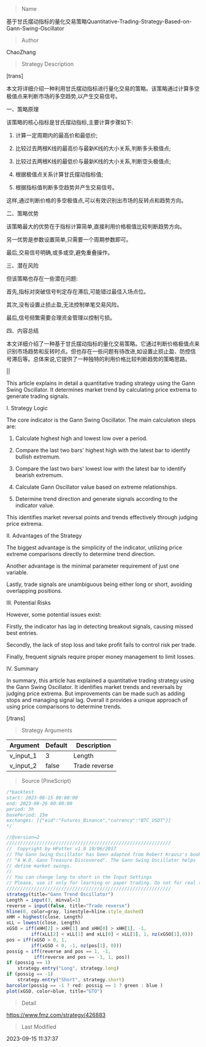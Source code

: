 
> Name

基于甘氏摆动指标的量化交易策略Quantitative-Trading-Strategy-Based-on-Gann-Swing-Oscillator

> Author

ChaoZhang

> Strategy Description


[trans]  

本文将详细介绍一种利用甘氏摆动指标进行量化交易的策略。该策略通过计算多空极值点来判断市场的多空趋势,以产生交易信号。

一、策略原理

该策略的核心指标是甘氏摆动指标,主要计算步骤如下:

1. 计算一定周期内的最高价和最低价;

2. 比较过去两根K线的最高价与最新K线的大小关系,判断多头极值点;

3. 比较过去两根K线的最低价与最新K线的大小关系,判断空头极值点; 

4. 根据极值点关系计算甘氏摆动指标值;

5. 根据指标值判断多空趋势并产生交易信号。

这样,通过判断价格的多空极值点,可以有效识别出市场的反转点和趋势方向。

二、策略优势

该策略最大的优势在于指标计算简单,直接利用价格极值比较判断趋势方向。

另一优势是参数设置简单,只需要一个周期参数即可。

最后,交易信号明确,或多或空,避免重叠操作。

三、潜在风险

但该策略也存在一些潜在问题:  

首先,指标对突破信号判定存在滞后,可能错过最佳入场点位。

其次,没有设置止损止盈,无法控制单笔交易风险。

最后,信号频繁需要合理资金管理以控制亏损。

四、内容总结

本文详细介绍了一种基于甘氏摆动指标的量化交易策略。它通过判断价格极值点来识别市场趋势和反转时点。但也存在一些问题有待改进,如设置止损止盈、防控信号滞后等。总体来说,它提供了一种独特的利用价格比较判断趋势的策略思路。

||

This article explains in detail a quantitative trading strategy using the Gann Swing Oscillator. It determines market trend by calculating price extrema to generate trading signals. 

I. Strategy Logic

The core indicator is the Gann Swing Oscillator. The main calculation steps are:

1. Calculate highest high and lowest low over a period. 

2. Compare the last two bars' highest high with the latest bar to identify bullish extremum.

3. Compare the last two bars' lowest low with the latest bar to identify bearish extremum.

4. Calculate Gann Oscillator value based on extreme relationships. 

5. Determine trend direction and generate signals according to the indicator value.

This identifies market reversal points and trends effectively through judging price extrema.

II. Advantages of the Strategy  

The biggest advantage is the simplicity of the indicator, utilizing price extreme comparisons directly to determine trend direction.

Another advantage is the minimal parameter requirement of just one variable.

Lastly, trade signals are unambiguous being either long or short, avoiding overlapping positions.

III. Potential Risks

However, some potential issues exist:

Firstly, the indicator has lag in detecting breakout signals, causing missed best entries.

Secondly, the lack of stop loss and take profit fails to control risk per trade.

Finally, frequent signals require proper money management to limit losses. 

IV. Summary

In summary, this article has explained a quantitative trading strategy using the Gann Swing Oscillator. It identifies market trends and reversals by judging price extrema. But improvements can be made such as adding stops and managing signal lag. Overall it provides a unique approach of using price comparisons to determine trends.

[/trans]

> Strategy Arguments



|Argument|Default|Description|
|----|----|----|
|v_input_1|3|Length|
|v_input_2|false|Trade reverse|


> Source (PineScript)

``` javascript
/*backtest
start: 2023-08-15 00:00:00
end: 2023-08-26 00:00:00
period: 3h
basePeriod: 15m
exchanges: [{"eid":"Futures_Binance","currency":"BTC_USDT"}]
*/

//@version=2
////////////////////////////////////////////////////////////
//  Copyright by HPotter v1.0 19/06/2017
// The Gann Swing Oscillator has been adapted from Robert Krausz's book, 
// "A W.D. Gann Treasure Discovered". The Gann Swing Oscillator helps 
// define market swings. 
//
// You can change long to short in the Input Settings
// Please, use it only for learning or paper trading. Do not for real trading.
////////////////////////////////////////////////////////////
strategy(title="Gann Trend Oscillator")
Length = input(3, minval=1)
reverse = input(false, title="Trade reverse")
hline(0, color=gray, linestyle=hline.style_dashed)
xHH = highest(close, Length)
xLL = lowest(close, Length)
xGSO = iff(xHH[2] > xHH[1] and xHH[0] > xHH[1], -1,
         iff(xLL[2] < xLL[1] and xLL[0] < xLL[1], 1, nz(xGSO[1],0)))
pos = iff(xGSO > 0, 1,
	     iff(xGSO < 0, -1, nz(pos[1], 0))) 
possig = iff(reverse and pos == 1, -1,
          iff(reverse and pos == -1, 1, pos))	   
if (possig == 1) 
    strategy.entry("Long", strategy.long)
if (possig == -1)
    strategy.entry("Short", strategy.short)	   	    
barcolor(possig == -1 ? red: possig == 1 ? green : blue )        
plot(xGSO, color=blue, title="GTO")
```

> Detail

https://www.fmz.com/strategy/426883

> Last Modified

2023-09-15 11:37:37

